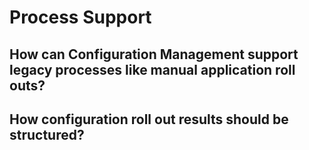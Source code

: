 # Process Support
## How can Configuration Management support legacy processes like manual application roll outs?
## How configuration roll out results should be structured?
  
  
